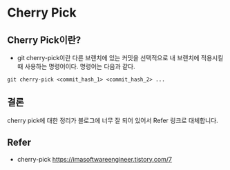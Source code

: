 # Cherry Pick

## Cherry Pick이란?
- git cherry-pick이란 다른 브랜치에 있는 커밋을 선택적으로 내 브랜치에 적용시킬 때 사용하는 명령어이다. 명령어는 다음과 같다.

``
git cherry-pick <commit_hash_1> <commit_hash_2> ...
``

## 결론
cherry pick에 대한 정리가 블로그에 너무 잘 되어 있어서 Refer 링크로 대체합니다.

## Refer
- cherry-pick
https://imasoftwareengineer.tistory.com/7